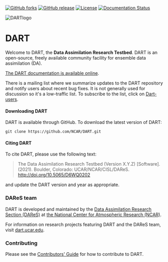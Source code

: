[![GitHub forks](https://img.shields.io/github/forks/NCAR/DART?style=social)](https://github.com/NCAR/DART/network)
[![GitHub release](https://img.shields.io/github/v/release/NCAR/DART)](https://github.com/NCAR/DART/releases/latest)
[![License](https://img.shields.io/badge/License-Apache%202.0-blue.svg)](https://opensource.org/licenses/Apache-2.0)
[![Documentation Status](https://readthedocs.org/projects/dart-documentation/badge/?version=latest)](https://dart-documentation.readthedocs.io/en/latest/?badge=latest)

![DARTlogo](guide/images/Dartboard7.png)

# DART 

Welcome to DART, the **Data Assimilation Research Testbed**. DART is an open-source, 
freely available community facility for ensemble data assimilation (DA). 

[The DART documentation is available online](https://dart-documentation.readthedocs.io/en/latest/).

There is a mailing list where we summarize updates to the DART repository and notify users about 
recent bug fixes. It is not generally used for discussion so it's a low-traffic list. 
To subscribe to the list, click on [Dart-users](http://mailman.ucar.edu/mailman/listinfo/dart-users). 

#### Downloading DART

DART is available through GitHub. To download the latest version of DART:

```
git clone https://github.com/NCAR/DART.git
```

#### Citing DART

To cite DART, please use the following text:

> The Data Assimilation Research Testbed (Version X.Y.Z) [Software]. (2021). Boulder, Colorado: UCAR/NCAR/CISL/DAReS.
> http://doi.org/10.5065/D6WQ0202

and update the DART version and year as appropriate.

### DAReS team

DART is developed and maintained by the [Data Assimilation Research Section
(DAReS)](https://dart.ucar.edu/about/) at [the National Center
for Atmospheric Research (NCAR)](https://ncar.ucar.edu).

For information on research projects featuring DART and the DAReS team, 
visit [dart.ucar.edu](https://dart.ucar.edu/research/). 

### Contributing

Please see the [Contributors' Guide](https://dart-documentation.readthedocs.io/en/latest/guide/contributors-guide.html) 
for how to contribute to DART.
